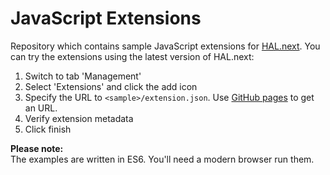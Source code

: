# JavaScript Extensions

Repository which contains sample JavaScript extensions for [HAL.next](https://github.com/hal/hal.next). You can try the extensions using the latest version of HAL.next:

1. Switch to tab 'Management'
1. Select 'Extensions' and click the add icon
1. Specify the URL to `<sample>/extension.json`. Use [GitHub pages](https://hal.github.io/js-extensions/) to get an URL.
1. Verify extension metadata
1. Click finish

**Please note:**  
The examples are written in ES6. You'll need a modern browser run them.

